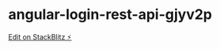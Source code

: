 # angular-login-rest-api-gjyv2p

[Edit on StackBlitz ⚡️](https://stackblitz.com/edit/angular-login-rest-api-gjyv2p)